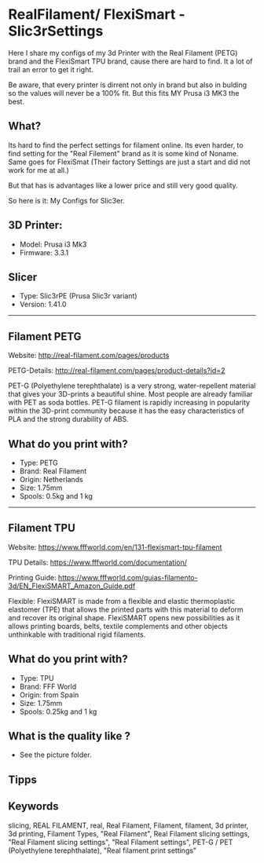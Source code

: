 # RealFilament/ FlexiSmart -Slic3rSettings

Here I share my configs of my 3d Printer with the Real Filament (PETG) brand and the FlexiSmart TPU brand, cause there are hard to find.
It a lot of trail an error to get it right.

Be aware, that every printer is dirrent not only in brand but also in bulding so the values will never be a 100% fit. But this fits MY Prusa i3 MK3 the best.

## What?

Its hard to find the perfect settings for filament online. Its even harder, to find setting for the "Real Filement" brand as it is some kind of Noname. Same goes for FlexiSmat (Their factory Settings are just a start and did not work for me at all.)

But that has is advantages like a lower price and still very good quality.

So here is it: My Configs for Slic3er. 

## 3D Printer:

- Model: Prusa i3 Mk3 
- Firmware: 3.3.1

## Slicer

- Type: Slic3rPE (Prusa Slic3r variant)
- Version: 1.41.0

---------------

## Filament PETG

Website: http://real-filament.com/pages/products

PETG-Details: http://real-filament.com/pages/product-details?id=2

PET-G (Polyethylene terephthalate) is a very strong, water-repellent material that gives your 3D-prints a beautiful shine. Most people are already familiar with PET as soda bottles. PET-G filament is rapidly increasing in popularity within the 3D-print community because it has the easy characteristics of PLA and the strong durability of ABS.

## What do you print with?

- Type: PETG
- Brand: Real Filament
- Origin: Netherlands
- Size: 1.75mm
- Spools: 0.5kg and 1 kg

---------------

## Filament TPU

Website: https://www.fffworld.com/en/131-flexismart-tpu-filament

TPU Details: https://www.fffworld.com/documentation/

Printing Guide: https://www.fffworld.com/guias-filamento-3d/EN_FlexiSMART_Amazon_Guide.pdf

Flexible: FlexiSMART is made from a flexible and elastic thermoplastic elastomer (TPE) that allows the printed parts with this material to deform and recover its original shape. FlexiSMART opens new possibilities as it allows printing boards, belts, textile complements and other objects unthinkable with traditional rigid filaments.

## What do you print with?

- Type: TPU
- Brand: FFF World
- Origin: from Spain
- Size: 1.75mm
- Spools: 0.25kg and 1 kg

## What is the quality like ?

- See the picture folder.

## Tipps



## Keywords

slicing, REAL FILAMENT, real, Real Filament, Filament, filament, 3d printer, 3d printing, Filament Types, "Real Filament", Real Filament slicing settings, "Real Filament slicing settings", "Real Filament settings", PET-G / PET (Polyethylene terephthalate), "Real filament print settings"
